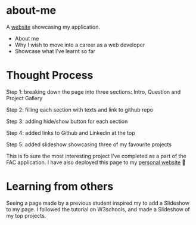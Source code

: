 # about-me

A [website](https://yuqingwwang.github.io/about-me/) showcasing my application.

- About me
- Why I wish to move into a career as a web developer
- Showcase what I’ve learnt so far

# Thought Process
Step 1: breaking down the page into three sections: Intro, Question and Project Gallery

Step 2: filling each section with texts and link to github repo

Step 3: adding hide/show button for each section

Step 4: added links to Github and Linkedin at the top

Step 5: added slideshow showcasing three of my favourite projects

This is fo sure the most interesting project I've completed as a part of the FAC
application. I have also deployed this page to my [personal website](https://www.yuqingwang.dev/) 🎉

# Learning from others
Seeing a page made by a previous student inspired my to add a Slideshow to my page.
I followed the tutorial on W3schools, and made a Slideshow of my top projects.
